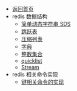 - [返回首页](/README.md)
- redis 数据结构
    - [简单动态字符串 SDS](/redis/简单动态字符串%20SDS.md)
    - [跳跃表](/redis/跳跃表.md)
    - [压缩列表](/redis/压缩列表.md)
    - [字典](/redis/字典.md)
    - [整数集合](/redis/整数集合.md)
    - [quicklist](/redis/quicklist.md)
    - [Stream](/redis/Stream.md)
- redis 相关命令实现
    - [键相关命令的实现](/redis/键相关命令的实现.md)